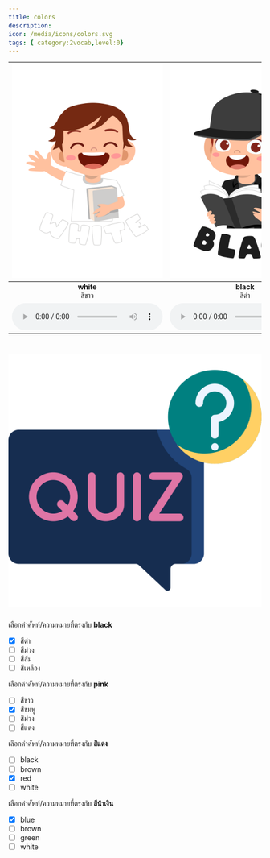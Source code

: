 ```yaml
---
title: colors
description: 
icon: /media/icons/colors.svg
tags: { category:2vocab,level:0}
---
```


<div class="carrousel">


|![](/media/img/colors/white.svg)|![](/media/img/colors/black.svg)|![](/media/img/colors/blue.svg)|![](/media/img/colors/green.svg)|![](/media/img/colors/pink.svg)|![](/media/img/colors/red.svg)|![](/media/img/colors/orange.svg)|![](/media/img/colors/brown.svg)|![](/media/img/colors/yellow.svg)|![](/media/img/colors/purple.svg)|
| :----: | :----: | :----: | :----: | :----: | :----: | :----: | :----: | :----: | :----: |
|**white**<br>สีขาว|**black**<br>สีดํา|**blue**<br>สีน้ําเงิน|**green**<br>สีเขียว|**pink**<br>สีชมพู|**red**<br>สีแดง|**orange**<br>สีส้ม|**brown**<br>สีน้ําตาล|**yellow**<br>สีเหลือง|**purple**<br>สีม่วง|
|![](/media/audio/white.mp3)|![](/media/audio/black.mp3)|![](/media/audio/blue.mp3)|![](/media/audio/green.mp3)|![](/media/audio/pink.mp3)|![](/media/audio/red.mp3)|![](/media/audio/orange.mp3)|![](/media/audio/brown.mp3)|![](/media/audio/yellow.mp3)|![](/media/audio/purple.mp3)|

</div>



# ![icon](/media/icons/quiz.svg) 


 เลือกคำศัพท์/ความหมายที่ตรงกับ **black**
 - [x] สีดํา
 - [ ] สีม่วง
 - [ ] สีส้ม
 - [ ] สีเหลือง

 เลือกคำศัพท์/ความหมายที่ตรงกับ **pink**
 - [ ] สีขาว
 - [x] สีชมพู
 - [ ] สีม่วง
 - [ ] สีแดง

 เลือกคำศัพท์/ความหมายที่ตรงกับ **สีแดง**
 - [ ] black
 - [ ] brown
 - [x] red
 - [ ] white

 เลือกคำศัพท์/ความหมายที่ตรงกับ **สีน้ําเงิน**
 - [x] blue
 - [ ] brown
 - [ ] green
 - [ ] white
